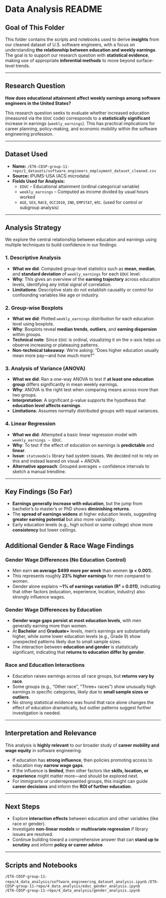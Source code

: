 # Data Analysis README

## Goal of This Folder

This folder contains the scripts and notebooks used to derive **insights**
from our cleaned dataset of U.S. software engineers, with a focus on
understanding **the relationship between education and weekly earnings**.
The goal is to support our research question with **statistical evidence**,
making use of appropriate **inferential methods** to move beyond
surface-level trends.

---

## Research Question

**How does educational attainment affect weekly earnings among software
engineers in the United States?**

This research question seeks to evaluate whether increased education
(measured via the `EDUC` code) corresponds to a **statistically significant**
increase in earnings (`weekly_earnings`). This has practical implications for
career planning, policy-making, and economic mobility within the software
engineering profession.

---

## Dataset Used

- **Name:** `/ET6-CDSP-group-11-repo/1_datasets/software_engineers_employment_dataset_cleaned.csv`
- **Source:** IPUMS-USA (ACS microdata)
- **Fields Used for Analysis:**
  - `EDUC` – Educational attainment (ordinal categorical variable)
  - `weekly_earnings` – Computed as income divided by usual hours worked
  - `AGE`, `SEX`, `RACE`, `OCC2010`, `IND`, `EMPSTAT`, etc.
  (used for control or subgroup analysis)

---

## Analysis Strategy

We explore the central relationship between education and earnings using
multiple techniques to build confidence in our findings:

### 1. **Descriptive Analysis**

- **What we did**: Computed group-level statistics such as **mean**,
**median**, and **standard deviation** of `weekly_earnings` for each
`EDUC` level.
- **Why**: This gives an overview of the **earning trajectory** across
education levels, identifying any initial signal of correlation.
- **Limitations**: Descriptive stats do not establish causality or control
for confounding variables like age or industry.

### 2. **Group-wise Boxplots**

- **What we did**: Plotted `weekly_earnings` distribution for each education
level using boxplots.
- **Why**: Boxplots reveal **median trends**, **outliers**, and
**earning dispersion** within groups.
- **Technical note**: Since `EDUC` is ordinal, visualizing it on the x-axis
helps us observe increasing or plateauing patterns.
- **Non-technical takeaway**: We’re asking: “Does higher education usually mean
more pay—and how much more?”

### 3. **Analysis of Variance (ANOVA)**

- **What we did**: Ran a one-way ANOVA to test if
**at least one education group** differs significantly in mean weekly earnings.
- **Why**: ANOVA is the right test when comparing means across more than
two groups.
- **Interpretation**: A significant p-value supports the hypothesis that
**education level affects earnings**.
- **Limitations**: Assumes normally distributed groups with equal variances.

### 4. **Linear Regression**

- **What we did**: Attempted a basic linear regression model with
`weekly_earnings ~ EDUC`.
- **Why**: To test if the effect of education on earnings is **predictable**
and **linear**.
- **Issue**: `statsmodels` library had system issues. We decided not to rely on
this and instead leaned on visual + ANOVA.
- **Alternative approach**: Grouped averages + confidence intervals to sketch a
manual trendline.

---

## Key Findings (So Far)

- **Earnings generally increase with education**, but the jump from bachelor’s
to master’s or PhD shows **diminishing returns**.
- The **spread of earnings widens** at higher education levels, suggesting
**greater earning potential** but also more variability.
- Early education levels (e.g., high school or some college) show more
**consistency** but lower ceilings.

## Additional Gender & Race Wage Findings

### Gender Wage Differences (No Education Control)

- Men earn **on average $499 more per week** than women (**p < 0.001**).  
- This represents roughly **23% higher earnings** for men compared to women.  
- Gender alone explains **~1% of earnings variation (R² = 0.011)**, indicating
that other factors (education, experience, location, industry) also strongly
influence wages.

### Gender Wage Differences by Education

- **Gender wage gaps persist at most education levels**, with men generally
earning more than women.  
- At **Bachelor** and **Graduate+** levels, men’s earnings are substantially
higher, while some lower education levels (e.g., Grade 9) show unexpected
patterns likely due to small sample sizes.  
- The interaction between **education and gender** is statistically significant,
indicating that **returns to education differ by gender**.

### Race and Education Interactions

- Education raises earnings across all race groups, but **returns vary by race**.
- Some groups (e.g., “Other race”, “Three+ races”) show unusually high earnings
in specific categories, likely due to **small sample sizes or outliers**.  
- No strong statistical evidence was found that race alone changes the effect
of education dramatically, but outlier patterns suggest further investigation
is needed.

---

## Interpretation and Relevance

This analysis is **highly relevant** to our broader study of
**career mobility and wage equity** in software engineering:

- If education has **strong influence**, then policies promoting access to
education may **narrow wage gaps**.
- If the influence is **limited**, then other factors like
**skills, location, or experience** might matter more—and should be
explored next.
- For immigrants or underrepresented groups, this insight can guide
**career decisions** and inform the **ROI of further education**.

---

## Next Steps

- Explore **interaction effects** between education and other variables
(like race or gender).
- Investigate **non-linear models** or **multivariate regression**
if library issues are resolved.
- Continue building toward a comprehensive answer that can
**stand up to scrutiny** and inform **policy or career advice**.

---

## Scripts and Notebooks

`/ET6-CDSP-group-11-repo/4_data_analysis/software_engineering_dataset_analysis.ipynb`
`/ET6-CDSP-group-11-repo/4_data_analysis/educ_gender_analysis.ipynb`  
`/ET6-CDSP-group-11-repo/4_data_analysis/gender_analysis.ipynb`
